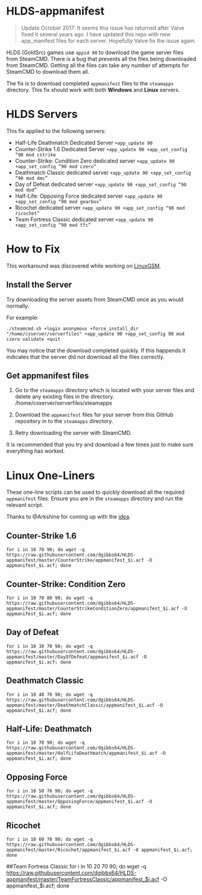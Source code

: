 # HLDS-appmanifest
> Update October 2017:  It seems this issue has returned after Valve fixed it several years ago. I have updated this repo with new app_manifest files for each server. Hopefully Valve fix the issue again.

HLDS (GoldSrc) games use `appid 90` to download the game server files from SteamCMD.
There is a bug that prevents all the files being downloaded from SteamCMD.
Getting all the files can take any number of attempts for SteamCMD to download them all.

The fix is to download completed `appmanifest` files to the `steamapps` directory.
This fix should work with both **Windows** and **Linux** servers.

# HLDS Servers

This fix applied to the following servers:

 - Half-Life Deathmatch Dedicated Server `+app_update 90`
 - Counter-Strike 1.6  Dedicated Server `+app_update 90 +app_set_config “90 mod cstrike`
 - Counter-Strike: Condition Zero dedicated server	`+app_update 90 +app_set_config “90 mod czero”`
 - Deathmatch Classic dedicated server	`+app_update 90 +app_set_config “90 mod dmc”`
 - Day of Defeat dedicated server	`+app_update 90 +app_set_config “90 mod dod”`
 - Half-Life: Opposing Force dedicated server	`+app_update 90 +app_set_config “90 mod gearbox”`
 - Ricochet dedicated server `+app_update 90 +app_set_config “90 mod ricochet”`
 - Team Fortress Classic dedicated server `+app_update 90 +app_set_config “90 mod tfc”`

How to Fix
=========

This workaround was discovered while working on [LinuxGSM](https://gameservermanagers.com).

## Install the Server

Try downloading the server assets from SteamCMD once as you would normally.

For example:

    ./steamcmd.sh +login anonymous +force_install_dir "/home/csserver/serverfiles" +app_update 90 +app_set_config 90 mod czero validate +quit

You may notice that the download completed quickly. If this happends it indicates that the server did not download all the files correctly.

## Get appmanifest files
1. Go to the `steamapps` directory which is located with your server files and delete any existing files in the directory.
    /home/csserver/serverfiles/steamapps

2. Download the `appmanifest` files for your server from this GitHub repository in to the `steamapps` directory.

3. Retry downloading the server with SteamCMD.

It is recommended that you try and download a few times just to make sure everything has worked.

# Linux One-Liners
These one-line scripts can be used to quickly download all the required `appmanifest` files. Ensure you are in the `steamapps` directory and run the relevant script.

Thanks to @Arkshine for coming up with the [idea](https://github.com/Arkshine/hlds-appmanifest/).

## Counter-Strike 1.6
    for i in 10 70 90; do wget -q https://raw.githubusercontent.com/dgibbs64/HLDS-appmanifest/master/CounterStrike/appmanifest_$i.acf -O appmanifest_$i.acf; done

## Counter-Strike: Condition Zero
    for i in 10 70 80 90; do wget -q https://raw.githubusercontent.com/dgibbs64/HLDS-appmanifest/master/CounterStrikeConditionZero/appmanifest_$i.acf -O appmanifest_$i.acf; done

## Day of Defeat
    for i in 10 30 70 90; do wget -q https://raw.githubusercontent.com/dgibbs64/HLDS-appmanifest/master/DayOfDefeat/appmanifest_$i.acf -O appmanifest_$i.acf; done

## Deathmatch Classic
    for i in 10 40 70 90; do wget -q https://raw.githubusercontent.com/dgibbs64/HLDS-appmanifest/master/DeathmatchClassic/appmanifest_$i.acf -O appmanifest_$i.acf; done

## Half-Life: Deathmatch
    for i in 10 70 90; do wget -q https://raw.githubusercontent.com/dgibbs64/HLDS-appmanifest/master/HalfLifeDeathmatch/appmanifest_$i.acf -O appmanifest_$i.acf; done

## Opposing Force
    for i in 10 50 70 90; do wget -q https://raw.githubusercontent.com/dgibbs64/HLDS-appmanifest/master/OpposingForce/appmanifest_$i.acf -O appmanifest_$i.acf; done

## Ricochet
    for i in 10 60 70 90; do wget -q https://raw.githubusercontent.com/dgibbs64/HLDS-appmanifest/master/Ricochet/appmanifest_$i.acf -O appmanifest_$i.acf; done

##Team Fortress Classic
    for i in 10 20 70 90; do wget -q https://raw.githubusercontent.com/dgibbs64/HLDS-appmanifest/master/TeamFortressClassic/appmanifest_$i.acf -O appmanifest_$i.acf; done

